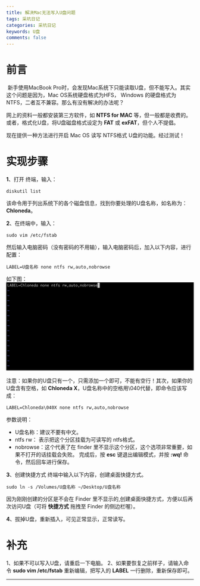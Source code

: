 ```yaml
---
title: 解决Mac无法写入U盘问题
tags: 采坑日记
categories: 采坑日记
keywords: U盘
comments: false
---
```


# 前言
​   新手使用MacBook Pro时，会发现Mac系统下只能读取U盘，但不能写入。其实这个问题是因为，Mac OS系统硬盘格式为HFS， Windows 的硬盘格式为 NTFS，二者互不兼容。那么有没有解决的办法呢？

网上的资料一般都安装第三方软件，如 **NTFS for MAC** 等，但一般都是收费的。或者，格式化U盘，将U盘磁盘格式设定为 **FAT** 或 **exFAT**，但个人不提倡。

现在提供一种方法进行开启 Mac OS 读写 NTFS格式 U盘的功能。经过测试！

# 实现步骤
**1**、打开 终端，输入：
```
diskutil list
```
该命令用于列出系统下的各个磁盘信息，找到你要处理的U盘名称，如名称为：**Chloneda**。

**2**、在终端中，输入：
```
sudo vim /etc/fstab
```
然后输入电脑密码（没有密码的不用输），输入电脑密码后，加入以下内容，进行配置：
```
LABEL=U盘名称 none ntfs rw,auto,nobrowse
```
如下图：
![vim_fstab](/uploads/vim_fstab.png)

注意：如果你的U盘只有一个，只需添加一个即可，不能有空行！其次，如果你的U盘含有空格，如 **Chloneda X**，U盘名称中的空格用\040代替，即命令应该写成：
```
LABEL=Chloneda\040X none ntfs rw,auto,nobrowse
```

参数说明：
- U盘名称：建议不要有中文。
- ntfs rw： 表示把这个分区挂载为可读写的 ntfs格式。
- nobrowse：这个代表了在 finder 里不显示这个分区，这个选项非常重要，如果不打开的话挂载会失败。
完成后，按 **esc** 键退出编辑模式，并按  **:wq!** 命令，然后回车进行保存。

**3**、创建快捷方式
终端中输入以下内容，创建桌面快捷方式。
```
sudo ln -s /Volumes/U盘名称 ~/Desktop/U盘名称
```
因为刚刚创建的分区是不会在 Finder 里不显示的,创建桌面快捷方式，方便以后再次访问U盘（可将 **快捷方式** 拖拽至 Finder 的侧边栏喔）。

**4**、拔掉U盘，重新插入，可见正常显示，正常读写。

# 补充

1、如果不可以写入U盘，请重启一下电脑。
2、如果要恢复之前样子，请输入命令  **sudo vim /etc/fstab** 重新编辑，把写入的 **LABEL** 一行删除，重新保存即可。



------
